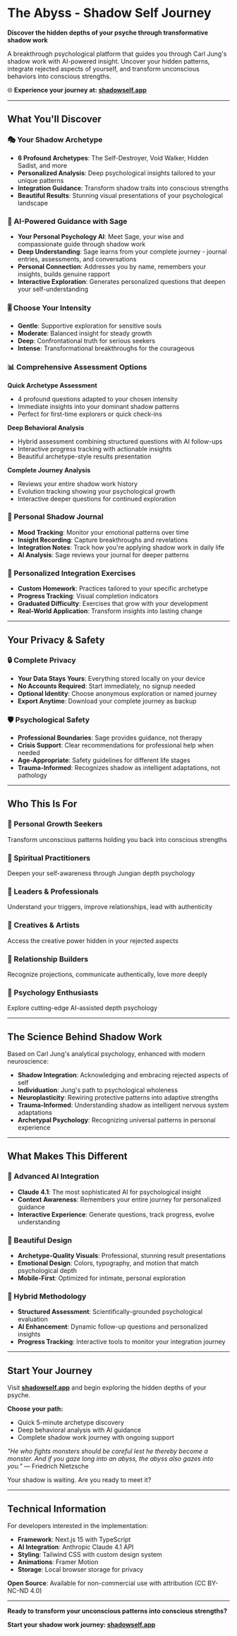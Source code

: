 # The Abyss - Shadow Self Journey

**Discover the hidden depths of your psyche through transformative shadow work**

A breakthrough psychological platform that guides you through Carl Jung's shadow work with AI-powered insight. Uncover your hidden patterns, integrate rejected aspects of yourself, and transform unconscious behaviors into conscious strengths.

🌐 **Experience your journey at: [shadowself.app](https://www.shadowself.app)**

---

## What You'll Discover

### 🎭 Your Shadow Archetype
- **6 Profound Archetypes**: The Self-Destroyer, Void Walker, Hidden Sadist, and more
- **Personalized Analysis**: Deep psychological insights tailored to your unique patterns  
- **Integration Guidance**: Transform shadow traits into conscious strengths
- **Beautiful Results**: Stunning visual presentations of your psychological landscape

### 🧠 AI-Powered Guidance with Sage
- **Your Personal Psychology AI**: Meet Sage, your wise and compassionate guide through shadow work
- **Deep Understanding**: Sage learns from your complete journey - journal entries, assessments, and conversations
- **Personal Connection**: Addresses you by name, remembers your insights, builds genuine rapport
- **Interactive Exploration**: Generates personalized questions that deepen your self-understanding

### 🎚️ Choose Your Intensity
- **Gentle**: Supportive exploration for sensitive souls
- **Moderate**: Balanced insight for steady growth  
- **Deep**: Confrontational truth for serious seekers
- **Intense**: Transformational breakthroughs for the courageous

### 📊 Comprehensive Assessment Options

**Quick Archetype Assessment**
- 4 profound questions adapted to your chosen intensity
- Immediate insights into your dominant shadow patterns
- Perfect for first-time explorers or quick check-ins

**Deep Behavioral Analysis** 
- Hybrid assessment combining structured questions with AI follow-ups
- Interactive progress tracking with actionable insights
- Beautiful archetype-style results presentation

**Complete Journey Analysis**
- Reviews your entire shadow work history
- Evolution tracking showing your psychological growth
- Interactive deeper questions for continued exploration

### 📝 Personal Shadow Journal
- **Mood Tracking**: Monitor your emotional patterns over time
- **Insight Recording**: Capture breakthroughs and revelations
- **Integration Notes**: Track how you're applying shadow work in daily life
- **AI Analysis**: Sage reviews your journal for deeper patterns

### 🎯 Personalized Integration Exercises
- **Custom Homework**: Practices tailored to your specific archetype
- **Progress Tracking**: Visual completion indicators
- **Graduated Difficulty**: Exercises that grow with your development
- **Real-World Application**: Transform insights into lasting change

---

## Your Privacy & Safety

### 🔒 Complete Privacy
- **Your Data Stays Yours**: Everything stored locally on your device
- **No Accounts Required**: Start immediately, no signup needed
- **Optional Identity**: Choose anonymous exploration or named journey
- **Export Anytime**: Download your complete journey as backup

### 🛡️ Psychological Safety
- **Professional Boundaries**: Sage provides guidance, not therapy
- **Crisis Support**: Clear recommendations for professional help when needed
- **Age-Appropriate**: Safety guidelines for different life stages
- **Trauma-Informed**: Recognizes shadow as intelligent adaptations, not pathology

---

## Who This Is For

### 🌱 Personal Growth Seekers
Transform unconscious patterns holding you back into conscious strengths

### 🧘 Spiritual Practitioners  
Deepen your self-awareness through Jungian depth psychology

### 💼 Leaders & Professionals
Understand your triggers, improve relationships, lead with authenticity

### 🎨 Creatives & Artists
Access the creative power hidden in your rejected aspects

### 👥 Relationship Builders
Recognize projections, communicate authentically, love more deeply

### 🔬 Psychology Enthusiasts
Explore cutting-edge AI-assisted depth psychology

---

## The Science Behind Shadow Work

Based on Carl Jung's analytical psychology, enhanced with modern neuroscience:

- **Shadow Integration**: Acknowledging and embracing rejected aspects of self
- **Individuation**: Jung's path to psychological wholeness  
- **Neuroplasticity**: Rewiring protective patterns into adaptive strengths
- **Trauma-Informed**: Understanding shadow as intelligent nervous system adaptations
- **Archetypal Psychology**: Recognizing universal patterns in personal experience

---

## What Makes This Different

### 🤖 Advanced AI Integration
- **Claude 4.1**: The most sophisticated AI for psychological insight
- **Context Awareness**: Remembers your entire journey for personalized guidance
- **Interactive Experience**: Generate questions, track progress, evolve understanding

### 🎨 Beautiful Design
- **Archetype-Quality Visuals**: Professional, stunning result presentations
- **Emotional Design**: Colors, typography, and motion that match psychological depth
- **Mobile-First**: Optimized for intimate, personal exploration

### 🔬 Hybrid Methodology
- **Structured Assessment**: Scientifically-grounded psychological evaluation
- **AI Enhancement**: Dynamic follow-up questions and personalized insights
- **Progress Tracking**: Interactive tools to monitor your integration journey

---

## Start Your Journey

Visit **[shadowself.app](https://www.shadowself.app)** and begin exploring the hidden depths of your psyche.

**Choose your path:**
- Quick 5-minute archetype discovery
- Deep behavioral analysis with AI guidance  
- Complete shadow work journey with ongoing support

*"He who fights monsters should be careful lest he thereby become a monster. And if you gaze long into an abyss, the abyss also gazes into you."* — Friedrich Nietzsche

Your shadow is waiting. Are you ready to meet it?

---

## Technical Information

For developers interested in the implementation:

- **Framework**: Next.js 15 with TypeScript
- **AI Integration**: Anthropic Claude 4.1 API
- **Styling**: Tailwind CSS with custom design system
- **Animations**: Framer Motion
- **Storage**: Local browser storage for privacy

**Open Source**: Available for non-commercial use with attribution (CC BY-NC-ND 4.0)

---

**Ready to transform your unconscious patterns into conscious strengths?**

**Start your shadow work journey: [shadowself.app](https://www.shadowself.app)**